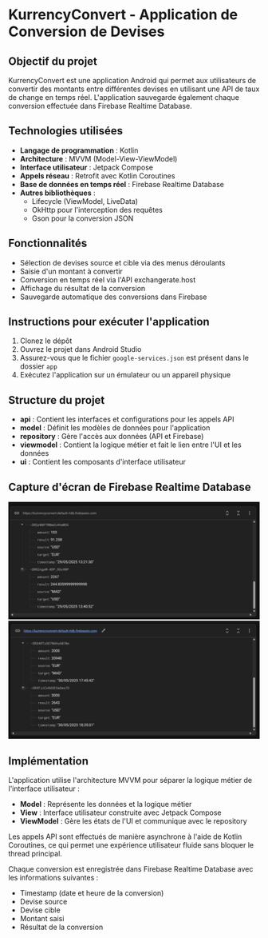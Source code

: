 # KurrencyConvert - Application de Conversion de Devises

## Objectif du projet
KurrencyConvert est une application Android qui permet aux utilisateurs de convertir des montants entre différentes devises en utilisant une API de taux de change en temps réel. L'application sauvegarde également chaque conversion effectuée dans Firebase Realtime Database.

## Technologies utilisées
- **Langage de programmation** : Kotlin
- **Architecture** : MVVM (Model-View-ViewModel)
- **Interface utilisateur** : Jetpack Compose
- **Appels réseau** : Retrofit avec Kotlin Coroutines
- **Base de données en temps réel** : Firebase Realtime Database
- **Autres bibliothèques** : 
  - Lifecycle (ViewModel, LiveData)
  - OkHttp pour l'interception des requêtes
  - Gson pour la conversion JSON

## Fonctionnalités
- Sélection de devises source et cible via des menus déroulants
- Saisie d'un montant à convertir
- Conversion en temps réel via l'API exchangerate.host
- Affichage du résultat de la conversion
- Sauvegarde automatique des conversions dans Firebase

## Instructions pour exécuter l'application
1. Clonez le dépôt
2. Ouvrez le projet dans Android Studio
3. Assurez-vous que le fichier `google-services.json` est présent dans le dossier `app`
4. Exécutez l'application sur un émulateur ou un appareil physique

## Structure du projet
- **api** : Contient les interfaces et configurations pour les appels API
- **model** : Définit les modèles de données pour l'application
- **repository** : Gère l'accès aux données (API et Firebase)
- **viewmodel** : Contient la logique métier et fait le lien entre l'UI et les données
- **ui** : Contient les composants d'interface utilisateur

## Capture d'écran de Firebase Realtime Database
![alt text](image.png)
![alt text](image-1.png)

## Implémentation
L'application utilise l'architecture MVVM pour séparer la logique métier de l'interface utilisateur :
- **Model** : Représente les données et la logique métier
- **View** : Interface utilisateur construite avec Jetpack Compose
- **ViewModel** : Gère les états de l'UI et communique avec le repository

Les appels API sont effectués de manière asynchrone à l'aide de Kotlin Coroutines, ce qui permet une expérience utilisateur fluide sans bloquer le thread principal.

Chaque conversion est enregistrée dans Firebase Realtime Database avec les informations suivantes :
- Timestamp (date et heure de la conversion)
- Devise source
- Devise cible
- Montant saisi
- Résultat de la conversion

